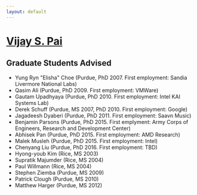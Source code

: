 ```yaml
---
layout: default
---
```


# [Vijay S. Pai](index.md)
## Graduate Students Advised

* Yung Ryn "Elisha" Choe (Purdue, PhD 2007. First employment: Sandia Livermore National Labs)
* Qasim Ali (Purdue, PhD 2009. First employment: VMWare)
* Gautam Upadhyaya (Purdue, PhD 2010. First employment: Intel KAI Systems Lab)
* Derek Schuff (Purdue, MS 2007, PhD 2010. First employment: Google)
* Jagadeesh Dyaberi (Purdue, PhD 2011. First employment: Saavn Music)
* Benjamin Parsons (Purdue, PhD 2015. First emplyment: Army Corps of Engineers, Research and Development Center)
* Abhisek Pan (Purdue, PhD 2015. First employment: AMD Research)
* Malek Musleh (Purdue, PhD 2015. First employment: Intel)
* Chenyang Liu (Purdue, PhD 2016. First employment: TBD)
* Hyong-youb Kim (Rice, MS 2003)
* Supratik Majumder (Rice, MS 2004)
* Paul Willmann (Rice, MS 2004)
* Stephen Ziemba (Purdue, MS 2009)
* Patrick Clough (Purdue, MS 2010)
* Matthew Harger (Purdue, MS 2012)
